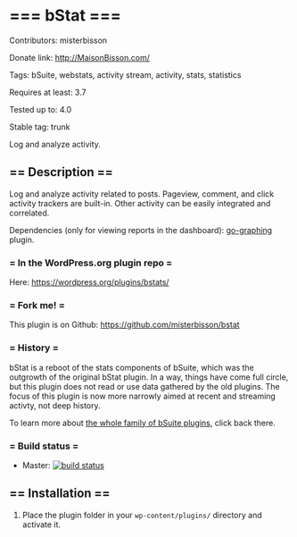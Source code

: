 # === bStat ===

Contributors: misterbisson

Donate link: http://MaisonBisson.com/

Tags: bSuite, webstats, activity stream, activity, stats, statistics

Requires at least: 3.7

Tested up to: 4.0

Stable tag: trunk

Log and analyze activity.

## == Description ==

Log and analyze activity related to posts. Pageview, comment, and click activity trackers are built-in. Other activity can be easily integrated and correlated.

Dependencies (only for viewing reports in the dashboard): [go-graphing](https://github.com/GigaOM/go-graphing) plugin.

### = In the WordPress.org plugin repo =

Here: https://wordpress.org/plugins/bstats/

### = Fork me! =

This plugin is on Github: https://github.com/misterbisson/bstat

### = History =

bStat is a reboot of the stats components of bSuite, which was the outgrowth of the original bStat plugin. In a way, things have come full circle, but this plugin does not read or use data gathered by the old plugins. The focus of this plugin is now more narrowly aimed at recent and streaming activty, not deep history. 

To learn more about <a href="http://wordpress.org/extend/plugins/tags/bsuite">the whole family of bSuite plugins</a>, click back there.

### = Build status =

- Master: <a href="https://travis-ci.org/misterbisson/bstat"><img src="https://travis-ci.org/misterbisson/bstat.svg?branch=master" alt="build status" /></a>

## == Installation ==

1. Place the plugin folder in your `wp-content/plugins/` directory and activate it.
